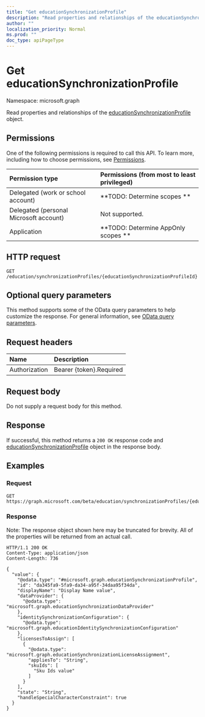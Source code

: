 ```yaml
---
title: "Get educationSynchronizationProfile"
description: "Read properties and relationships of the educationSynchronizationProfile object."
author: ""
localization_priority: Normal
ms.prod: ""
doc_type: apiPageType
---
```


# Get educationSynchronizationProfile

Namespace: microsoft.graph

Read properties and relationships of the [educationSynchronizationProfile](../resources/educationsynchronizationprofile.md) object.

## Permissions
One of the following permissions is required to call this API. To learn more, including how to choose permissions, see [Permissions](/concepts/permissions-reference.md).

|Permission type|Permissions (from most to least privileged)|
|:---|:---|
|Delegated (work or school account)|**TODO: Determine scopes **|
|Delegated (personal Microsoft account)|Not supported.|
|Application|**TODO: Determine AppOnly scopes **|

## HTTP request
<!-- {
  "blockType": "ignored"
}
-->
``` http
GET /education/synchronizationProfiles/{educationSynchronizationProfileId}
```

## Optional query parameters
This method supports some of the OData query parameters to help customize the response. For general information, see [OData query parameters](/graph/query-parameters).

## Request headers
|Name|Description|
|:---|:---|
|Authorization|Bearer {token}.Required|

## Request body
Do not supply a request body for this method.

## Response
If successful, this method returns a `200 OK` response code and [educationSynchronizationProfile](../resources/educationsynchronizationprofile.md) object in the response body.

## Examples

### Request
<!-- {
  "blockType": "request",
  "name": "get_educationsynchronizationprofile"
}
-->
``` http
GET https://graph.microsoft.com/beta/education/synchronizationProfiles/{educationSynchronizationProfileId}
```

### Response
Note: The response object shown here may be truncated for brevity. All of the properties will be returned from an actual call.
<!-- {
  "blockType": "response",
  "truncated": true,
  "@odata.type": "microsoft.graph.educationSynchronizationProfile"
}
-->
``` http
HTTP/1.1 200 OK
Content-Type: application/json
Content-Length: 736

{
  "value": {
    "@odata.type": "#microsoft.graph.educationSynchronizationProfile",
    "id": "da345fa9-5fa9-da34-a95f-34daa95f34da",
    "displayName": "Display Name value",
    "dataProvider": {
      "@odata.type": "microsoft.graph.educationSynchronizationDataProvider"
    },
    "identitySynchronizationConfiguration": {
      "@odata.type": "microsoft.graph.educationIdentitySynchronizationConfiguration"
    },
    "licensesToAssign": [
      {
        "@odata.type": "microsoft.graph.educationSynchronizationLicenseAssignment",
        "appliesTo": "String",
        "skuIds": [
          "Sku Ids value"
        ]
      }
    ],
    "state": "String",
    "handleSpecialCharacterConstraint": true
  }
}
```

